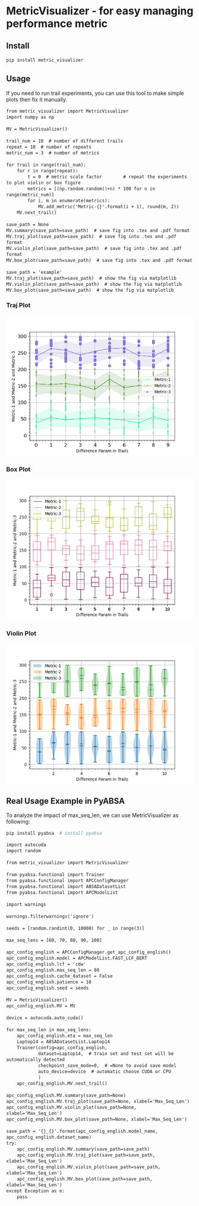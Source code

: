 # MetricVisualizer - for easy managing performance metric

## Install

```bash
pip install metric_visualizer
```

## Usage

If you need to run trail experiments, you can use this tool to make simple plots then fix it manually.

```python3
from metric_visualizer import MetricVisualizer
import numpy as np

MV = MetricVisualizer()

trail_num = 10  # number of different trails
repeat = 10  # number of repeats
metric_num = 3  # number of metrics

for trail in range(trail_num):
    for r in range(repeat):
        t = 0  # metric scale factor        # repeat the experiments to plot violin or box figure
        metrics = [(np.random.random()+n) * 100 for n in range(metric_num)]
        for i, m in enumerate(metrics):
            MV.add_metric('Metric-{}'.format(i + 1), round(m, 2))
    MV.next_trail()

save_path = None
MV.summary(save_path=save_path)  # save fig into .tex and .pdf format
MV.traj_plot(save_path=save_path)  # save fig into .tex and .pdf format
MV.violin_plot(save_path=save_path)  # save fig into .tex and .pdf format
MV.box_plot(save_path=save_path)  # save fig into .tex and .pdf format

save_path = 'example'
MV.traj_plot(save_path=save_path)  # show the fig via matplotlib
MV.violin_plot(save_path=save_path)  # show the fig via matplotlib
MV.box_plot(save_path=save_path)  # show the fig via matplotlib
```

### Traj Plot

![traj_plot_example](fig/traj_plot_example.png)

### Box Plot

![box_plot_example](fig/box_plot_example.png)

### Violin Plot

![violin_plot_example](fig/violin_plot_example.png)

## Real Usage Example in PyABSA

To analyze the impact of max_seq_len, we can use MetricVisualizer as following:

```bash
pip install pyabsa  # install pyabsa
```

```python3
import autocuda
import random

from metric_visualizer import MetricVisualizer

from pyabsa.functional import Trainer
from pyabsa.functional import APCConfigManager
from pyabsa.functional import ABSADatasetList
from pyabsa.functional import APCModelList

import warnings

warnings.filterwarnings('ignore')

seeds = [random.randint(0, 10000) for _ in range(3)]

max_seq_lens = [60, 70, 80, 90, 100]

apc_config_english = APCConfigManager.get_apc_config_english()
apc_config_english.model = APCModelList.FAST_LCF_BERT
apc_config_english.lcf = 'cdw'
apc_config_english.max_seq_len = 80
apc_config_english.cache_dataset = False
apc_config_english.patience = 10
apc_config_english.seed = seeds

MV = MetricVisualizer()
apc_config_english.MV = MV

device = autocuda.auto_cuda()

for max_seq_len in max_seq_lens:
    apc_config_english.eta = max_seq_len
    Laptop14 = ABSADatasetList.Laptop14
    Trainer(config=apc_config_english,
            dataset=Laptop14,  # train set and test set will be automatically detected
            checkpoint_save_mode=0,  # =None to avoid save model
            auto_device=device  # automatic choose CUDA or CPU
            )
    apc_config_english.MV.next_trail()

apc_config_english.MV.summary(save_path=None)
apc_config_english.MV.traj_plot(save_path=None, xlabel='Max_Seq_Len')
apc_config_english.MV.violin_plot(save_path=None, xlabel='Max_Seq_Len')
apc_config_english.MV.box_plot(save_path=None, xlabel='Max_Seq_Len')

save_path = '{}_{}'.format(apc_config_english.model_name, apc_config_english.dataset_name)
try:
    apc_config_english.MV.summary(save_path=save_path)
    apc_config_english.MV.traj_plot(save_path=save_path, xlabel='Max_Seq_Len')
    apc_config_english.MV.violin_plot(save_path=save_path, xlabel='Max_Seq_Len')
    apc_config_english.MV.box_plot(save_path=save_path, xlabel='Max_Seq_Len')
except Exception as e:
    pass

```
